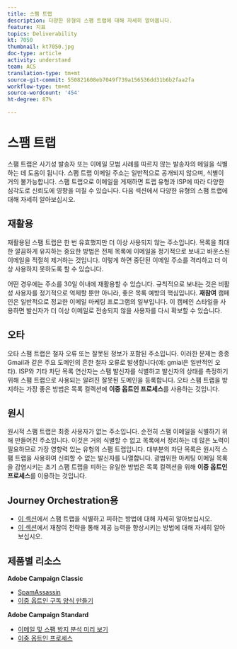 ```yaml
---
title: 스팸 트랩
description: 다양한 유형의 스팸 트랩에 대해 자세히 알아봅니다.
feature: 지표
topics: Deliverability
kt: 7050
thumbnail: kt7050.jpg
doc-type: article
activity: understand
team: ACS
translation-type: tm+mt
source-git-commit: 550821608eb7049f739a156536dd31b6b2faa2fa
workflow-type: tm+mt
source-wordcount: '454'
ht-degree: 87%

---
```



# 스팸 트랩

스팸 트랩은 사기성 발송자 또는 이메일 모범 사례를 따르지 않는 발송자의 메일을 식별하는 데 도움이 됩니다. 스팸 트랩 이메일 주소는 일반적으로 공개되지 않으며, 식별이 거의 불가능합니다. 스팸 트랩으로 이메일을 게재하면 트랩 유형과 ISP에 따라 다양한 심각도로 신뢰도에 영향을 미칠 수 있습니다. 다음 섹션에서 다양한 유형의 스팸 트랩에 대해 자세히 알아보십시오.

## 재활용

재활용된 스팸 트랩은 한 번 유효했지만 더 이상 사용되지 않는 주소입니다. 목록을 최대한 깔끔하게 유지하는 중요한 방법은 전체 목록에 이메일을 정기적으로 보내고 바운스된 이메일을 적절히 제거하는 것입니다. 이렇게 하면 중단된 이메일 주소를 격리하고 더 이상 사용하지 못하도록 할 수 있습니다.

어떤 경우에는 주소를 30일 이내에 재활용할 수 있습니다. 규칙적으로 보내는 것은 비활성 사용자를 정기적으로 억제할 뿐만 아니라, 좋은 목록 예방의 핵심입니다. **재참여** 캠페인은 일반적으로 정교한 이메일 마케팅 프로그램의 일부입니다. 이 캠페인 스타일을 사용하면 발신자가 더 이상 이메일로 전송되지 않을 사용자를 다시 확보할 수 있습니다.

## 오타

오타 스팸 트랩은 철자 오류 또는 잘못된 정보가 포함된 주소입니다. 이러한 문제는 종종 Gmail과 같은 주요 도메인의 흔한 철자 오류로 발생합니다(예: gmial은 일반적인 오타). ISP와 기타 차단 목록 연산자는 스팸 발신자를 식별하고 발신자의 상태를 측정하기 위해 스팸 트랩으로 사용되는 알려진 잘못된 도메인을 등록합니다. 오타 스팸 트랩을 방지하는 가장 좋은 방법은 목록 컬렉션에 **이중 옵트인 프로세스**&#x200B;를 사용하는 것입니다.

## 원시

원시적 스팸 트랩은 최종 사용자가 없는 주소입니다. 순전히 스팸 이메일을 식별하기 위해 만들어진 주소입니다. 이것은 거의 식별할 수 없고 목록에서 정리하는 데 많은 노력이 필요하므로 가장 영향력 있는 유형의 스팸 트랩입니다. 대부분의 차단 목록은 원시적 스팸 트랩을 사용하여 신뢰할 수 없는 발신자를 나열합니다. 광범위한 마케팅 이메일 목록을 감염시키는 초기 스팸 트랩을 피하는 유일한 방법은 목록 컬렉션을 위해 **이중 옵트인 프로세스**&#x200B;를 이용하는 것입니다.

## Journey Orchestration용

* [이 섹션](/help/additional-resources/all-about-spam-traps.md)에서 스팸 트랩을 식별하고 피하는 방법에 대해 자세히 알아보십시오.
* [이 섹션](/help/additional-resources/re-engagement.md)에서 재참여 전략을 통해 제공 능력을 향상시키는 방법에 대해 자세히 알아보십시오.

## 제품별 리소스

**Adobe Campaign Classic**

* [SpamAssassin](https://experienceleague.adobe.com/docs/campaign-classic/using/sending-messages/deliverability-management/spamassassin.html?lang=ko#sending-messages)
* [이중 옵트인 구독 양식 만들기](https://experienceleague.adobe.com/docs/campaign-classic/using/designing-content/web-forms/use-cases--web-forms.html?lang=en#create-a-subscription--form-with-double-opt-in)

**Adobe Campaign Standard**

* [이메일 및 스팸 방지 분석 미리 보기](https://experienceleague.adobe.com/docs/campaign-standard-learn/tutorials/designing-content/email-designer/preview-your-email.html?lang=ko#designing-content)
* [이중 옵트인 프로세스](https://experienceleague.adobe.com/docs/campaign-standard/using/communication-channels/landing-pages/setting-up-a-double-opt-in-process.html?lang=ko#communication-channels)

